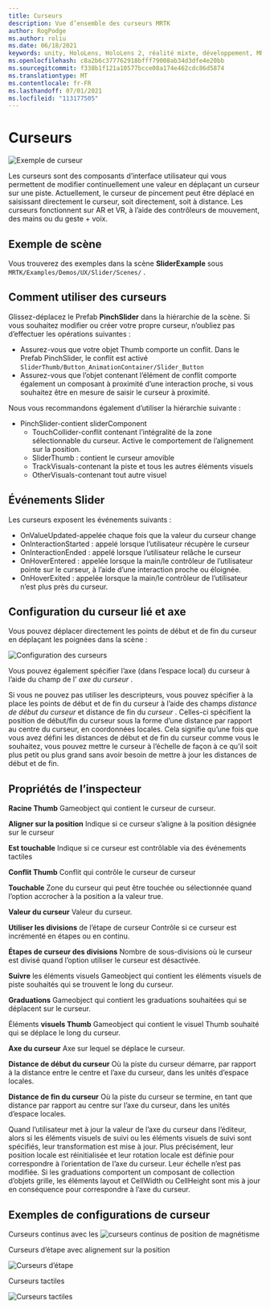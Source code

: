 ```yaml
---
title: Curseurs
description: Vue d’ensemble des curseurs MRTK
author: RogPodge
ms.author: roliu
ms.date: 06/18/2021
keywords: unity, HoloLens, HoloLens 2, réalité mixte, développement, MRTK, curseurs,
ms.openlocfilehash: c8a2b6c377762918bfff79008ab34d3dfe4e20bb
ms.sourcegitcommit: f338b1f121a10577bcce08a174e462cdc86d5874
ms.translationtype: MT
ms.contentlocale: fr-FR
ms.lasthandoff: 07/01/2021
ms.locfileid: "113177505"
---
```

# <a name="sliders"></a>Curseurs

![Exemple de curseur](../images/slider/MRTK_UX_Slider_Main.jpg)

Les curseurs sont des composants d’interface utilisateur qui vous permettent de modifier continuellement une valeur en déplaçant un curseur sur une piste. Actuellement, le curseur de pincement peut être déplacé en saisissant directement le curseur, soit directement, soit à distance. Les curseurs fonctionnent sur AR et VR, à l’aide des contrôleurs de mouvement, des mains ou du geste + voix.

## <a name="example-scene"></a>Exemple de scène

Vous trouverez des exemples dans la scène **SliderExample** sous `MRTK/Examples/Demos/UX/Slider/Scenes/` .

## <a name="how-to-use-sliders"></a>Comment utiliser des curseurs

Glissez-déplacez le Prefab **PinchSlider** dans la hiérarchie de la scène. Si vous souhaitez modifier ou créer votre propre curseur, n’oubliez pas d’effectuer les opérations suivantes :

- Assurez-vous que votre objet Thumb comporte un conflit. Dans le Prefab PinchSlider, le conflit est activé `SliderThumb/Button_AnimationContainer/Slider_Button`
- Assurez-vous que l’objet contenant l’élément de conflit comporte également un composant à proximité d’une interaction proche, si vous souhaitez être en mesure de saisir le curseur à proximité.

Nous vous recommandons également d’utiliser la hiérarchie suivante :

- PinchSlider-contient sliderComponent
  - TouchCollider-conflit contenant l’intégralité de la zone sélectionnable du curseur. Active le comportement de l’alignement sur la position.
  - SliderThumb : contient le curseur amovible
  - TrackVisuals-contenant la piste et tous les autres éléments visuels
  - OtherVisuals-contenant tout autre visuel

## <a name="slider-events"></a>Événements Slider

Les curseurs exposent les événements suivants :

- OnValueUpdated-appelée chaque fois que la valeur du curseur change
- OnInteractionStarted : appelé lorsque l’utilisateur récupère le curseur
- OnInteractionEnded : appelé lorsque l’utilisateur relâche le curseur
- OnHoverEntered : appelée lorsque la main/le contrôleur de l’utilisateur pointe sur le curseur, à l’aide d’une interaction proche ou éloignée.
- OnHoverExited : appelée lorsque la main/le contrôleur de l’utilisateur n’est plus près du curseur.

## <a name="configuring-slider-bound-and-axis"></a>Configuration du curseur lié et axe

Vous pouvez déplacer directement les points de début et de fin du curseur en déplaçant les poignées dans la scène :

![Configuration des curseurs](../images/sliders/MRTK_Sliders_Setup.png)

Vous pouvez également spécifier l’axe (dans l’espace local) du curseur à l’aide du champ de l' _axe du curseur_ .

Si vous ne pouvez pas utiliser les descripteurs, vous pouvez spécifier à la place les points de début et de fin du curseur à l’aide des champs _distance de début du curseur_ et distance de fin du _curseur_ . Celles-ci spécifient la position de début/fin du curseur sous la forme d’une distance par rapport au centre du curseur, en coordonnées locales. Cela signifie qu’une fois que vous avez défini les distances de début et de fin du curseur comme vous le souhaitez, vous pouvez mettre le curseur à l’échelle de façon à ce qu’il soit plus petit ou plus grand sans avoir besoin de mettre à jour les distances de début et de fin.

## <a name="inspector-properties"></a>Propriétés de l’inspecteur

**Racine Thumb** Gameobject qui contient le curseur de curseur.

**Aligner sur la position** Indique si ce curseur s’aligne à la position désignée sur le curseur

**Est touchable** Indique si ce curseur est contrôlable via des événements tactiles

**Conflit Thumb** Conflit qui contrôle le curseur de curseur

**Touchable** Zone du curseur qui peut être touchée ou sélectionnée quand l’option accrocher à la position a la valeur true.

**Valeur du curseur** Valeur du curseur.

**Utiliser les divisions** de l’étape de curseur Contrôle si ce curseur est incrémenté en étapes ou en continu.

**Étapes de curseur des divisions** Nombre de sous-divisions où le curseur est divisé quand l’option utiliser le curseur est désactivée.

**Suivre** les éléments visuels Gameobject qui contient les éléments visuels de piste souhaités qui se trouvent le long du curseur.

**Graduations** Gameobject qui contient les graduations souhaitées qui se déplacent sur le curseur.

Éléments **visuels Thumb** Gameobject qui contient le visuel Thumb souhaité qui se déplace le long du curseur.

**Axe du curseur** Axe sur lequel se déplace le curseur.

**Distance de début du curseur** Où la piste du curseur démarre, par rapport à la distance entre le centre et l’axe du curseur, dans les unités d’espace locales.

**Distance de fin du curseur** Où la piste du curseur se termine, en tant que distance par rapport au centre sur l’axe du curseur, dans les unités d’espace locales.

Quand l’utilisateur met à jour la valeur de l’axe du curseur dans l’éditeur, alors si les éléments visuels de suivi ou les éléments visuels de suivi sont spécifiés, leur transformation est mise à jour.
Plus précisément, leur position locale est réinitialisée et leur rotation locale est définie pour correspondre à l’orientation de l’axe du curseur.
Leur échelle n’est pas modifiée.
Si les graduations comportent un composant de collection d’objets grille, les éléments layout et CellWidth ou CellHeight sont mis à jour en conséquence pour correspondre à l’axe du curseur.

## <a name="example-slider-configurations"></a>Exemples de configurations de curseur

Curseurs continus avec les ![ curseurs continus de position de magnétisme](https://user-images.githubusercontent.com/39840334/122488212-d410a400-cf91-11eb-8d31-fc7584ddc465.gif)

Curseurs d’étape avec alignement sur la position

![Curseurs d’étape](https://user-images.githubusercontent.com/39840334/122488226-dc68df00-cf91-11eb-9459-89655bbb054d.gif)

Curseurs tactiles

![Curseurs tactiles](https://user-images.githubusercontent.com/39840334/122488221-d8d55800-cf91-11eb-91a1-bb12debe2797.gif)

